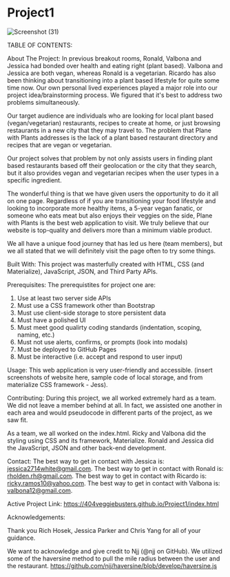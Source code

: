 # Project1

![Screenshot (31)](https://user-images.githubusercontent.com/82970208/126873083-f9a99609-4671-4d87-bb1a-9738b0f2fd3b.png)


TABLE OF CONTENTS:  

About The Project:
In previous breakout rooms, Ronald, Valbona and Jessica had bonded over health and eating right (plant based). Valbona and Jessica are both vegan, whereas Ronald is a vegetarian. Ricardo has also been thinking about transitioning into a plant based lifestyle for quite some time now. Our own personal lived experiences played a major role into our project idea/brainstorming process. We figured that it's best to address two problems simultaneously. 

Our target audience are individuals who are looking for local plant based (vegan/vegetarian) restaurants, recipes to create at home, or just browsing restaurants in a new city that they may travel to.  The problem that Plane with Plants addresses is the lack of a plant based restaurant directory and recipes that are vegan or vegetarian. 

Our project solves that problem by not only assists users in finding plant based restaurants based off their geolocation or the city that they search, but it also provides vegan and vegetarian recipes when the user types in a specific ingredient. 

The wonderful thing is that we have given users the opportunity to do it all on one page. Regardless of if you are transitioning your food lifestyle and looking to incorporate more healthy items, a 5-year vegan fanatic, or someone who eats meat but also enjoys their veggies on the side, Plane with Plants is the best web application to visit. We truly believe that our website is top-quality and delivers more than a minimum viable product.

We all have a unique food journey that has led us here (team members), but we all stated that we will definitely visit the page often to try some things. 


Built With:
This project was masterfully created with HTML, CSS (and Materialize), JavaScript, JSON, and Third Party APIs. 


Prerequisites:
The prerequistites for project one are: 

1. Use at least two server side APIs
2. Must use a CSS framework other than Bootstrap
3. Must use client-side storage to store persistent data 
4. Must have a polished UI
5. Must meet good qualirty coding standards (indentation, scoping, naming, etc.)
6. Must not use alerts, confirms, or prompts (look into modals)
7. Must be deployed to GitHub Pages
8. Must be interactive (i.e. accept and respond to user input)


Usage:
    This web application is very user-friendly and accessible. (insert screenshots of website here, sample code of local storage, and from materialize CSS framework - Jess). 


Contributing:
    During this project, we all worked extremely hard as a team. We did not leave a member behind at all. In fact, we assisted one another in each area and would pseudocode in different parts of the project, as we saw fit.
    
   As a team, we all worked on the index.html. Ricky and Valbona did the styling using CSS and its framework, Materialize. Ronald and Jessica did the JavaScript, JSON and other back-end development.  


Contact:
    The best way to get in contact with Jessica is: jessica2714white@gmail.com. The best way to get in contact with Ronald is: rholden.rh@gmail.com. The best way to get in contact with Ricardo is: ricky.ramos10@yahoo.com. The best way to get in contact with Valbona is: valbona12@gmail.com. 

Active Project Link: https://404veggiebusters.github.io/Project1/index.html

Acknowledgements:

Thank you Rich Hosek, Jessica Parker and Chris Yang for all of your guidance. 

We want to acknowledge and give credit to Njj (@njj on GitHub). We utilized some of the haversine method to pull the mile radius between the user and the restaurant. 
https://github.com/njj/haversine/blob/develop/haversine.js

